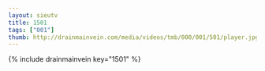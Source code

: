 ```yaml
--- 
layout: sieutv
title: 1501
tags: ["001"]
thumb: http://drainmainvein.com/media/videos/tmb/000/001/501/player.jpg
---
```

{% include drainmainvein key="1501" %} 
